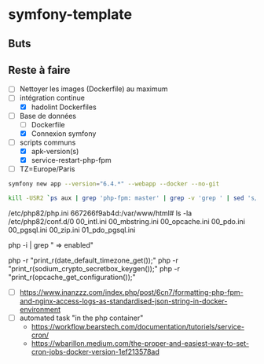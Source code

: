 # symfony-template

## Buts

## Reste à faire

- [ ] Nettoyer les images (Dockerfile) au maximum
- [ ] intégration continue
  - [x] hadolint Dockerfiles
- [ ] Base de données
  - [ ] Dockerfile
  - [x] Connexion symfony
- [ ] scripts communs
  - [x] apk-version(s)
  - [x] service-restart-php-fpm
- [ ] TZ=Europe/Paris

```bash
symfony new app --version="6.4.*" --webapp --docker --no-git
```

```bash
kill -USR2 `ps aux | grep 'php-fpm: master' | grep -v 'grep ' | sed 's/^\s\+\([0-9]\+\)\s.*$/\1/g'`
```

/etc/php82/php.ini
667266f9ab4d:/var/www/html# ls -la /etc/php82/conf.d/0
00_intl.ini       00_mbstring.ini   00_opcache.ini    00_pdo.ini        00_pgsql.ini      00_zip.ini        01_pdo_pgsql.ini  

php -i | grep " => enabled"

php -r "print_r(date_default_timezone_get());"
php -r "print_r(sodium_crypto_secretbox_keygen());"
php -r "print_r(opcache_get_configuration());"

- [ ] https://www.inanzzz.com/index.php/post/6cn7/formatting-php-fpm-and-nginx-access-logs-as-standardised-json-string-in-docker-environment
- [ ] automated task "in the php container"
  - https://workflow.bearstech.com/documentation/tutoriels/service-cron/
  - https://wbarillon.medium.com/the-proper-and-easiest-way-to-set-cron-jobs-docker-version-1ef213578ad
